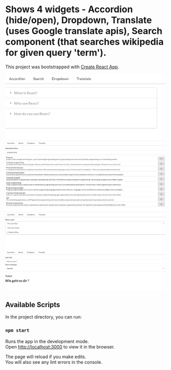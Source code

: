 # Shows 4 widgets - Accordion (hide/open), Dropdown, Translate (uses Google translate apis), Search component (that searches wikipedia for given query 'term').

This project was bootstrapped with [Create React App](https://github.com/facebook/create-react-app).


![alt text](https://github.com/indgoddess/widgets-react/blob/master/widget01.PNG?raw=true)
![alt text](https://github.com/indgoddess/widgets-react/blob/master/widget02.PNG?raw=true)
![alt text](https://github.com/indgoddess/widgets-react/blob/master/widget03.PNG?raw=true)
![alt text](https://github.com/indgoddess/widgets-react/blob/master/widget04.PNG?raw=true)

## Available Scripts

In the project directory, you can run:

### `npm start`

Runs the app in the development mode.\
Open [http://localhost:3000](http://localhost:3000) to view it in the browser.

The page will reload if you make edits.\
You will also see any lint errors in the console.


